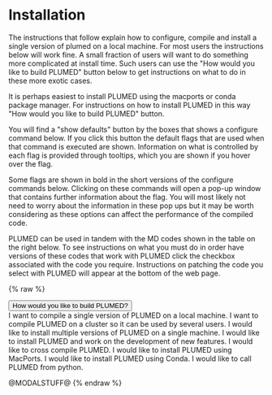 # Installation

The instructions that follow explain how to configure, compile and install a single version of plumed on a local machine.  For most users the instructions 
below will work fine.  A small fraction of users will want to do something more complicated at install time.  Such users can 
use the "How would you like to build PLUMED" button below to get instructions on what to do in these more exotic cases.  

It is perhaps easiest to install PLUMED using the macports or conda package manager.  For instructions on how to install PLUMED in this way "How would you like to build PLUMED" button. 

You will find a "show defaults" button by the boxes that shows a configure command below.  If you click this button the default flags that are used when that command is executed are shown.
Information on what is controlled by each flag is provided through tooltips, which you are shown if you hover over the flag.  

Some flags are shown in bold in the short versions of the configure commands below.  Clicking on these commands will open a pop-up window that contains further information 
about the flag.  You will most likely not need to worry about the information in these pop ups but it may be worth considering as these options can affect the performance of the
compiled code.

PLUMED can be used in tandem with the MD codes shown in the table on the right below.  To see instructions on what you must do in order have versions
of these codes that work with PLUMED click the checkbox associated with the code you require.  Instructions on patching the code you select with PLUMED 
will appear at the bottom of the web page.

{% raw %}
<style>
  pre {
    overflow-x: auto;
    white-space: pre-wrap;
    white-space: -moz-pre-wrap;
    white-space: -pre-wrap;
    white-space: -o-pre-wrap;
    word-wrap: break-word;
  }
</style>
<script>

var current_instructions="local";

function showInstructions( name ) {
 current_instructions=name;
 var mydiv = document.getElementById("installdiv");
 if( name=="local" ) {
   var mydata1 = document.getElementById("local-1");
   var mydata2 = document.getElementById("config-opts");
   var mydata3 = document.getElementById("compiling");
   var mydata4 = document.getElementById("installing");
   var mydata5 = document.getElementById("testing");
   var mydata6 = document.getElementById("modules-2");
   mydiv.innerHTML = mydata1.innerHTML + mydata2.innerHTML + mydata3.innerHTML + mydata4.innerHTML + mydata5.innerHTML + mydata6.innerHTML;
 } else if( name=="cluster" ) { 
   var mydata1 = document.getElementById("cluster-1");
   var mydata2 = document.getElementById("config-opts");
   var mydata3 = document.getElementById("compiling");
   var mydata4 = document.getElementById("installing");
   var mydata5 = document.getElementById("testing");
   var mydata6 = document.getElementById("modules-1"); 
   var mydata7 = document.getElementById("modules-3");
   mydiv.innerHTML = mydata1.innerHTML + mydata2.innerHTML + mydata3.innerHTML + mydata4.innerHTML + mydata5.innerHTML + mydata6.innerHTML + mydata7.innerHTML; 
 } else if( name=="multiple" ) {
   var mydata1 = document.getElementById("multiple-1");
   var mydata2 = document.getElementById("config-opts");
   var mydata3 = document.getElementById("compiling");
   var mydata4 = document.getElementById("installing");
   var mydata5 = document.getElementById("testing");
   var mydata6 = document.getElementById("modules-1"); 
   var mydata7 = document.getElementById("modules-3"); 
   mydiv.innerHTML = mydata1.innerHTML + mydata2.innerHTML + mydata3.innerHTML + mydata4.innerHTML + mydata5.innerHTML + mydata6.innerHTML + mydata7.innerHTML; 
 } else if( name=="developer" ) {
   var mydata1 = document.getElementById("developer-1");
   var mydata2 = document.getElementById("compiling");
   var mydata4 = document.getElementById("--standalone-executable-content");
   var mydata3 = document.getElementById("developer-2");
   mydiv.innerHTML = mydata1.innerHTML + mydata2.innerHTML + mydata4.innerHTML + mydata3.innerHTML;
 } else if( name=="cross" ) {
   var mydata1 = document.getElementById("cross-1");
   var mydata2 = document.getElementById("config-opts");
   var mydata3 = document.getElementById("compiling");
   var mydata4 = document.getElementById("installing");
   var mydata5 = document.getElementById("cross-testing");
   mydiv.innerHTML = mydata1.innerHTML + mydata2.innerHTML + mydata3.innerHTML + mydata4.innerHTML + mydata5.innerHTML; 
 } else if( name=="python" ) {
   var mydata1 = document.getElementById("python-1");
   var mydata2 = document.getElementById("config-opts");
   var mydata3 = document.getElementById("compiling");
   var mydata4 = document.getElementById("installing");
   var mydata5 = document.getElementById("testing");
   mydiv.innerHTML = mydata1.innerHTML + mydata2.innerHTML + mydata3.innerHTML + mydata4.innerHTML + mydata5.innerHTML; 
 } else {
   showData( name, "installdiv");
 }
}
function showData( name, indiv ) {
 var mydiv = document.getElementById(indiv);
 var mydata = document.getElementById(name);
 mydiv.innerHTML = mydata.innerHTML;
}
function swapConfigure(name) {
 var btn = document.getElementById(name + "_button");
 var mydiv = document.getElementById("conf_" + name); 
 if( btn.textContent=="show defaults" ) { 
   btn.textContent = "hide defaults";
   var dataField = document.getElementById(name + "_long");
   mydiv.innerHTML = dataField.innerHTML;
 } else if( btn.textContent=="hide defaults" ) {
   btn.textContent = "show defaults"; 
   var dataField = document.getElementById(name + "_short");
   mydiv.innerHTML = dataField.innerHTML;
 }
}
function openModal( name ) {
 var mymodal = document.getElementById( name );
 mymodal.style.display = "block";  
}
window.onload = function(event) {
 showInstructions("local");
}
@MODALFUNC@
</script>
<div class="dropdown">
 <button class="dropbtn">How would you like to build PLUMED?</button>
 <div class="dropdown-content">
  <a onclick='showInstructions("local")'>I want to compile a single version of PLUMED on a local machine.</a>
  <a onclick='showInstructions("cluster")'>I want to compile PLUMED on a cluster so it can be used by several users.</a>
  <a onclick='showInstructions("multiple")'>I would like to install multiple versions of PLUMED on a single machine.</a>
  <a onclick='showInstructions("developer")'>I would like to install PLUMED and work on the development of new features.</a>
  <a onclick='showInstructions("cross")'>I would like to cross compile PLUMED.</a>
  <a onclick='showInstructions("macports")'>I would like to install PLUMED using MacPorts.</a>
  <a onclick='showInstructions("conda")'>I would like to install PLUMED using Conda.</a>
  <a onclick='showInstructions("python")'>I would like to call PLUMED from python.</a>
 </div>
</div>
<div style="width: 100%; float:left" id="installdiv"></div>

@MODALSTUFF@
{% endraw %}
